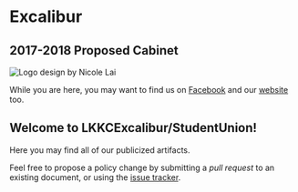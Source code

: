 # Excalibur
## 2017-2018 Proposed Cabinet
![Logo design by Nicole Lai](https://github.com/LKKCExcalibur/StudentUnion/blob/master/assets/images/logo.png)

While you are here, you may want to find us on [Facebook](fb.me/LKKCExcalibur) and our [website](lkkcexcalibur.github.io) too.

## Welcome to LKKCExcalibur/StudentUnion!
Here you may find all of our publicized artifacts.

Feel free to propose a policy change by submitting a _pull request_ to an existing document, or using the [issue tracker](https://github.com/LKKCExcalibur/StudentUnion/issues).
